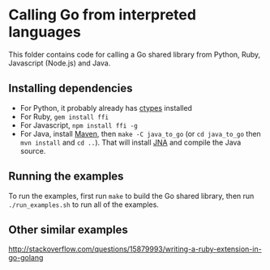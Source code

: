 # Calling Go from interpreted languages

This folder contains code for calling a Go shared library from Python, Ruby,
Javascript (Node.js) and Java.

## Installing dependencies

- For Python, it probably already has [ctypes](https://docs.python.org/2/library/ctypes.html) installed
- For Ruby, `gem install ffi`
- For Javascript, `npm install ffi -g`
- For Java, install [Maven](https://maven.apache.org/), 
  then `make -C java_to_go` (or `cd java_to_go` then `mvn install` and `cd ..`). 
  That will install [JNA](https://github.com/java-native-access/jna) and compile
  the Java source.

## Running the examples

To run the examples, first run `make` to build the Go shared library, then run
`./run_examples.sh` to run all of the examples.

## Other similar examples

http://stackoverflow.com/questions/15879993/writing-a-ruby-extension-in-go-golang
